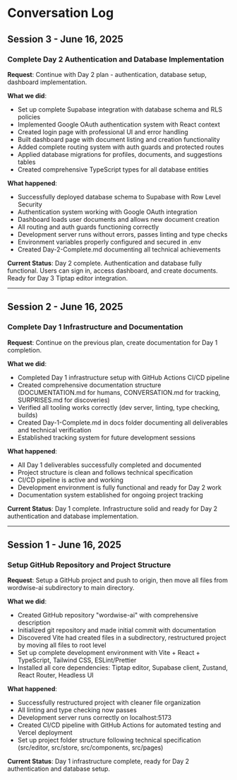 # Conversation Log

## Session 3 - June 16, 2025

### Complete Day 2 Authentication and Database Implementation

**Request**: Continue with Day 2 plan - authentication, database setup, dashboard implementation.

**What we did**: 
- Set up complete Supabase integration with database schema and RLS policies
- Implemented Google OAuth authentication system with React context
- Created login page with professional UI and error handling
- Built dashboard page with document listing and creation functionality
- Added complete routing system with auth guards and protected routes
- Applied database migrations for profiles, documents, and suggestions tables
- Created comprehensive TypeScript types for all database entities

**What happened**: 
- Successfully deployed database schema to Supabase with Row Level Security
- Authentication system working with Google OAuth integration
- Dashboard loads user documents and allows new document creation
- All routing and auth guards functioning correctly
- Development server runs without errors, passes linting and type checks
- Environment variables properly configured and secured in .env
- Created Day-2-Complete.md documenting all technical achievements

**Current Status**: Day 2 complete. Authentication and database fully functional. Users can sign in, access dashboard, and create documents. Ready for Day 3 Tiptap editor integration.

---

## Session 2 - June 16, 2025

### Complete Day 1 Infrastructure and Documentation

**Request**: Continue on the previous plan, create documentation for Day 1 completion.

**What we did**: 
- Completed Day 1 infrastructure setup with GitHub Actions CI/CD pipeline
- Created comprehensive documentation structure (DOCUMENTATION.md for humans, CONVERSATION.md for tracking, SURPRISES.md for discoveries)
- Verified all tooling works correctly (dev server, linting, type checking, builds)
- Created Day-1-Complete.md in docs folder documenting all deliverables and technical verification
- Established tracking system for future development sessions

**What happened**: 
- All Day 1 deliverables successfully completed and documented
- Project structure is clean and follows technical specification
- CI/CD pipeline is active and working
- Development environment is fully functional and ready for Day 2 work
- Documentation system established for ongoing project tracking

**Current Status**: Day 1 complete. Infrastructure solid and ready for Day 2 authentication and database implementation.

---

## Session 1 - June 16, 2025

### Setup GitHub Repository and Project Structure

**Request**: Setup a GitHub project and push to origin, then move all files from wordwise-ai subdirectory to main directory.

**What we did**: 
- Created GitHub repository "wordwise-ai" with comprehensive description
- Initialized git repository and made initial commit with documentation
- Discovered Vite had created files in a subdirectory, restructured project by moving all files to root level
- Set up complete development environment with Vite + React + TypeScript, Tailwind CSS, ESLint/Prettier
- Installed all core dependencies: Tiptap editor, Supabase client, Zustand, React Router, Headless UI

**What happened**: 
- Successfully restructured project with cleaner file organization
- All linting and type checking now passes
- Development server runs correctly on localhost:5173
- Created CI/CD pipeline with GitHub Actions for automated testing and Vercel deployment
- Set up project folder structure following technical specification (src/editor, src/store, src/components, src/pages)

**Current Status**: Day 1 infrastructure complete, ready for Day 2 authentication and database setup.